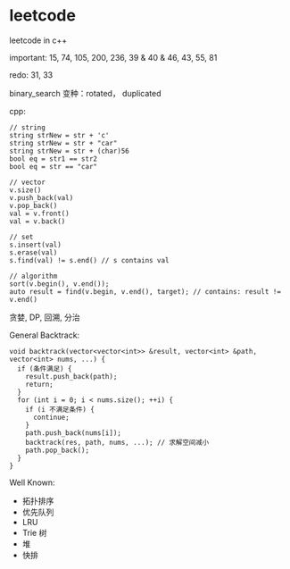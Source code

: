 # leetcode
leetcode in c++

important: 15, 74, 105, 200, 236, 39 & 40 & 46, 43, 55, 81

redo: 31, 33

binary_search 变种：rotated， duplicated

cpp:

```
// string
string strNew = str + 'c'
string strNew = str + "car"
string strNew = str + (char)56
bool eq = str1 == str2
bool eq = str == "car"

// vector
v.size()
v.push_back(val)
v.pop_back()
val = v.front()
val = v.back()

// set
s.insert(val)
s.erase(val)
s.find(val) != s.end() // s contains val

// algorithm
sort(v.begin(), v.end());
auto result = find(v.begin, v.end(), target); // contains: result != v.end()
```

贪婪, DP, 回溯, 分治

General Backtrack:

```
void backtrack(vector<vector<int>> &result, vector<int> &path, vector<int> nums, ...) {
  if (条件满足) {
    result.push_back(path);
    return;
  }
  for (int i = 0; i < nums.size(); ++i) {
    if (i 不满足条件) {
      continue;
    }
    path.push_back(nums[i]);
    backtrack(res, path, nums, ...); // 求解空间减小
    path.pop_back();
  }
}
```

Well Known:

- 拓扑排序
- 优先队列
- LRU
- Trie 树
- 堆
- 快排
